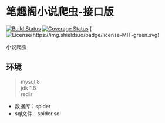 # 笔趣阁小说爬虫-接口版  
[![Build Status](https://travis-ci.org/Yuanhca/cyh-spider-api.svg?branch=master)](https://travis-ci.org/Yuanhca/cyh-spider-api) [![Coverage Status](https://coveralls.io/repos/github/Yuanhca/cyh-spider-api/badge.svg?branch=master)](https://coveralls.io/github/Yuanhca/cyh-spider-api?branch=master) 
[![License(https://img.shields.io/badge/license-MIT-green.svg)](https://rem.mit-license.org/)


小说爬虫  
## 环境
>mysql 8  
>jdk 1.8  
>redis  

- 数据库：spider
- sql文件：spider.sql
